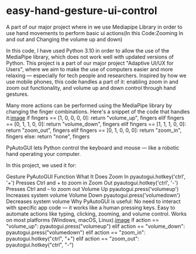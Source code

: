 # easy-hand-gesture-ui-control
A part of our major project where in we use Mediapipe Library in order to use hand movements to perform basic ui actions(In this Code:Zooming In and out and Changing the volume up and down)

In this code, I have used Python 3.10 in order to allow the use of the MediaPipe library, which does not work well with updated versions of Python. This project is a part of our major project "Adaptive UI/UX for Users", where we aim to make the use of computers easier and more relaxing — especially for tech people and researchers. Inspired by how we use mobile phones, this code handles a part of it: enabling zoom in and zoom out functionality, and volume up and down control through hand gestures.

Many more actions can be performed using the MediaPipe library by changing the finger combinations. Here's a snippet of the code that handles it:[image](https://github.com/user-attachments/assets/9ab0deca-da6a-45d2-8610-af9660d5b130)
if fingers == [1, 0, 0, 0, 0]:
        return "volume_up", fingers
    elif fingers == [0, 1, 1, 0, 0]:
        return "volume_down", fingers
    elif fingers == [1, 1, 1, 0, 0]:
        return "zoom_out", fingers
    elif fingers == [0, 1, 0, 0, 0]:
        return "zoom_in", fingers
    else:
        return "none", fingers

PyAutoGUI lets Python control the keyboard and mouse — like a robotic hand operating your computer.

In this project, we used it for:

Gesture	PyAutoGUI Function	What It Does
Zoom In	                  pyautogui.hotkey('ctrl', '+')	                        Presses Ctrl and + to zoom in
Zoom Out	                pyautogui.hotkey('ctrl', '-')	                        Presses Ctrl and – to zoom out
Volume Up	                pyautogui.press('volumeup')	                          Increases system volume
Volume Down	              pyautogui.press('volumedown')	                        Decreases system volume
Why PyAutoGUI is useful:
No need to interact with specific app code — it works like a human pressing keys.
Easy to automate actions like typing, clicking, zooming, and volume control.
Works on most platforms (Windows, macOS, Linux).[image](https://github.com/user-attachments/assets/20532993-01a1-45d0-8e35-431c6480a7a7)
    if action == "volume_up":
        pyautogui.press("volumeup")
    elif action == "volume_down":
        pyautogui.press("volumedown")
    elif action == "zoom_in":
        pyautogui.hotkey("ctrl", "+")
    elif action == "zoom_out":
        pyautogui.hotkey("ctrl", "-")



